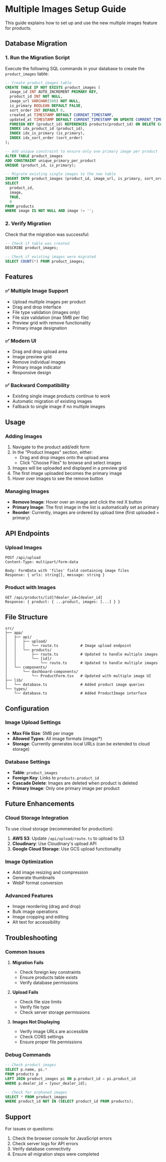 # Multiple Images Setup Guide

This guide explains how to set up and use the new multiple images feature for products.

## Database Migration

### 1. Run the Migration Script

Execute the following SQL commands in your database to create the `product_images` table:

```sql
-- Create product_images table
CREATE TABLE IF NOT EXISTS product_images (
  image_id INT AUTO_INCREMENT PRIMARY KEY,
  product_id INT NOT NULL,
  image_url VARCHAR(500) NOT NULL,
  is_primary BOOLEAN DEFAULT FALSE,
  sort_order INT DEFAULT 0,
  created_at TIMESTAMP DEFAULT CURRENT_TIMESTAMP,
  updated_at TIMESTAMP DEFAULT CURRENT_TIMESTAMP ON UPDATE CURRENT_TIMESTAMP,
  FOREIGN KEY (product_id) REFERENCES products(product_id) ON DELETE CASCADE,
  INDEX idx_product_id (product_id),
  INDEX idx_is_primary (is_primary),
  INDEX idx_sort_order (sort_order)
);

-- Add unique constraint to ensure only one primary image per product
ALTER TABLE product_images 
ADD CONSTRAINT unique_primary_per_product 
UNIQUE (product_id, is_primary);

-- Migrate existing single images to the new table
INSERT INTO product_images (product_id, image_url, is_primary, sort_order)
SELECT 
  product_id, 
  image, 
  TRUE, 
  0
FROM products 
WHERE image IS NOT NULL AND image != '';
```

### 2. Verify Migration

Check that the migration was successful:

```sql
-- Check if table was created
DESCRIBE product_images;

-- Check if existing images were migrated
SELECT COUNT(*) FROM product_images;
```

## Features

### ✅ Multiple Image Support
- Upload multiple images per product
- Drag and drop interface
- File type validation (images only)
- File size validation (max 5MB per file)
- Preview grid with remove functionality
- Primary image designation

### ✅ Modern UI
- Drag and drop upload area
- Image preview grid
- Remove individual images
- Primary image indicator
- Responsive design

### ✅ Backward Compatibility
- Existing single image products continue to work
- Automatic migration of existing images
- Fallback to single image if no multiple images

## Usage

### Adding Images
1. Navigate to the product add/edit form
2. In the "Product Images" section, either:
   - Drag and drop images onto the upload area
   - Click "Choose Files" to browse and select images
3. Images will be uploaded and displayed in a preview grid
4. The first image uploaded becomes the primary image
5. Hover over images to see the remove button

### Managing Images
- **Remove Image**: Hover over an image and click the red X button
- **Primary Image**: The first image in the list is automatically set as primary
- **Reorder**: Currently, images are ordered by upload time (first uploaded = primary)

## API Endpoints

### Upload Images
```
POST /api/upload
Content-Type: multipart/form-data

Body: FormData with 'files' field containing image files
Response: { urls: string[], message: string }
```

### Product with Images
```
GET /api/products/[id]?dealer_id=[dealer_id]
Response: { product: { ...product, images: [...] } }
```

## File Structure

```
src/
├── app/
│   ├── api/
│   │   ├── upload/
│   │   │   └── route.ts          # Image upload endpoint
│   │   └── products/
│   │       ├── route.ts          # Updated to handle multiple images
│   │       └── [id]/
│   │           └── route.ts      # Updated to handle multiple images
│   └── components/
│       └── dashboard-components/
│           └── ProductForm.tsx   # Updated with multiple image UI
├── lib/
│   └── database.ts               # Added product image queries
└── types/
    └── database.ts               # Added ProductImage interface
```

## Configuration

### Image Upload Settings
- **Max File Size**: 5MB per image
- **Allowed Types**: All image formats (image/*)
- **Storage**: Currently generates local URLs (can be extended to cloud storage)

### Database Settings
- **Table**: `product_images`
- **Foreign Key**: Links to `products.product_id`
- **Cascade Delete**: Images are deleted when product is deleted
- **Primary Image**: Only one primary image per product

## Future Enhancements

### Cloud Storage Integration
To use cloud storage (recommended for production):

1. **AWS S3**: Update `/api/upload/route.ts` to upload to S3
2. **Cloudinary**: Use Cloudinary's upload API
3. **Google Cloud Storage**: Use GCS upload functionality

### Image Optimization
- Add image resizing and compression
- Generate thumbnails
- WebP format conversion

### Advanced Features
- Image reordering (drag and drop)
- Bulk image operations
- Image cropping and editing
- Alt text for accessibility

## Troubleshooting

### Common Issues

1. **Migration Fails**
   - Check foreign key constraints
   - Ensure products table exists
   - Verify database permissions

2. **Upload Fails**
   - Check file size limits
   - Verify file type
   - Check server storage permissions

3. **Images Not Displaying**
   - Verify image URLs are accessible
   - Check CORS settings
   - Ensure proper file permissions

### Debug Commands

```sql
-- Check product images
SELECT p.name, pi.* 
FROM products p 
LEFT JOIN product_images pi ON p.product_id = pi.product_id 
WHERE p.dealer_id = [your_dealer_id];

-- Check for orphaned images
SELECT * FROM product_images 
WHERE product_id NOT IN (SELECT product_id FROM products);
```

## Support

For issues or questions:
1. Check the browser console for JavaScript errors
2. Check server logs for API errors
3. Verify database connectivity
4. Ensure all migration steps were completed 